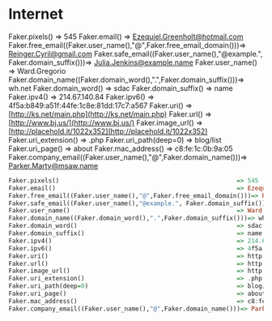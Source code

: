 # Internet

Faker.pixels\(\) =&gt; 545 Faker.email\(\) =&gt; Ezequiel.Greenholt@hotmail.com Faker.free\_email\(\(Faker.user\_name\(\),"@",Faker.free\_email\_domain\(\)\)\)=&gt; Reinger.Cyril@gmail.com Faker.safe\_email\(\(Faker.user\_name\(\),"@example.", Faker.domain\_suffix\(\)\)\)=&gt; Julia.Jenkins@example.name Faker.user\_name\(\) =&gt; Ward.Gregorio Faker.domain\_name\(\(Faker.domain\_word\(\),".",Faker.domain\_suffix\(\)\)\)=&gt; wh.net Faker.domain\_word\(\) =&gt; sdac Faker.domain\_suffix\(\) =&gt; name Faker.ipv4\(\) =&gt; 214.67.140.84 Faker.ipv6\(\) =&gt; 4f5a:b849:a51f:44fe:1c8e:81dd:17c7:a567 Faker.uri\(\) =&gt; [http://ks.net/main.php](http://ks.net/main.php) Faker.url\(\) =&gt; [http://www.bj.us/](http://www.bj.us/) Faker.image\_url\(\) =&gt; [http://placehold.it/1022x352](http://placehold.it/1022x352) Faker.uri\_extension\(\) =&gt; .php Faker.uri\_path\(deep=0\) =&gt; blog/list Faker.uri\_page\(\) =&gt; about Faker.mac\_address\(\) =&gt; c8:fe:1c:0b:9a:05 Faker.company\_email\(\(Faker.user\_name\(\),"@",Faker.domain\_name\(\)\)\)=&gt; Parker.Marty@msaw.name

```haskell
Faker.pixels()                                                 => 545
Faker.email()                                                  => Ezequiel.Greenholt@hotmail.com
Faker.free_email((Faker.user_name(),"@",Faker.free_email_domain()))=> Reinger.Cyril@gmail.com
Faker.safe_email((Faker.user_name(),"@example.", Faker.domain_suffix()))=> Julia.Jenkins@example.name
Faker.user_name()                                              => Ward.Gregorio
Faker.domain_name((Faker.domain_word(),".",Faker.domain_suffix()))=> wh.net
Faker.domain_word()                                            => sdac
Faker.domain_suffix()                                          => name
Faker.ipv4()                                                   => 214.67.140.84
Faker.ipv6()                                                   => 4f5a:b849:a51f:44fe:1c8e:81dd:17c7:a567
Faker.uri()                                                    => http://ks.net/main.php
Faker.url()                                                    => http://www.bj.us/
Faker.image_url()                                              => http://placehold.it/1022x352
Faker.uri_extension()                                          => .php
Faker.uri_path(deep=0)                                         => blog/list
Faker.uri_page()                                               => about
Faker.mac_address()                                            => c8:fe:1c:0b:9a:05
Faker.company_email((Faker.user_name(),"@",Faker.domain_name()))=> Parker.Marty@msaw.name
```

